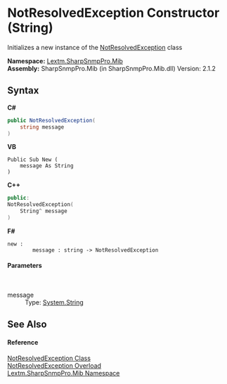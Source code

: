 # NotResolvedException Constructor (String)
 

Initializes a new instance of the <a href="T_Lextm_SharpSnmpPro_Mib_NotResolvedException">NotResolvedException</a> class

**Namespace:**&nbsp;<a href="N_Lextm_SharpSnmpPro_Mib">Lextm.SharpSnmpPro.Mib</a><br />**Assembly:**&nbsp;SharpSnmpPro.Mib (in SharpSnmpPro.Mib.dll) Version: 2.1.2

## Syntax

**C#**<br />
``` C#
public NotResolvedException(
	string message
)
```

**VB**<br />
``` VB
Public Sub New ( 
	message As String
)
```

**C++**<br />
``` C++
public:
NotResolvedException(
	String^ message
)
```

**F#**<br />
``` F#
new : 
        message : string -> NotResolvedException
```


#### Parameters
&nbsp;<dl><dt>message</dt><dd>Type: <a href="https://docs.microsoft.com/dotnet/api/system.string" target="_blank" rel="noopener noreferrer">System.String</a><br /></dd></dl>

## See Also


#### Reference
<a href="T_Lextm_SharpSnmpPro_Mib_NotResolvedException">NotResolvedException Class</a><br /><a href="Overload_Lextm_SharpSnmpPro_Mib_NotResolvedException__ctor">NotResolvedException Overload</a><br /><a href="N_Lextm_SharpSnmpPro_Mib">Lextm.SharpSnmpPro.Mib Namespace</a><br />
